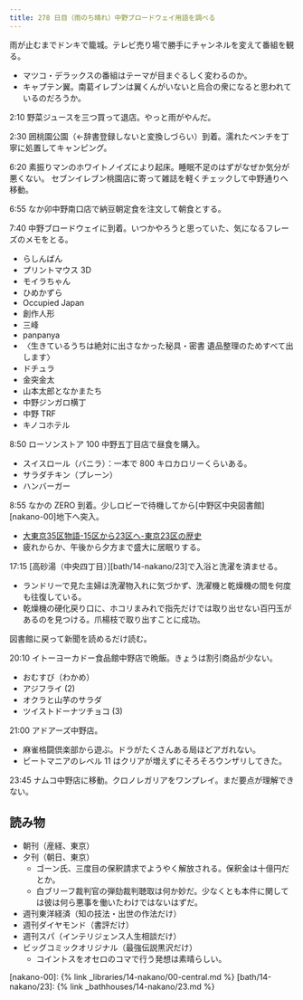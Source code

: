 ```yaml
---
title: 278 日目（雨のち晴れ）中野ブロードウェイ用語を調べる
---
```


雨が止むまでドンキで籠城。テレビ売り場で勝手にチャンネルを変えて番組を観る。

* マツコ・デラックスの番組はテーマが目まぐるしく変わるのか。
* キャプテン翼。南葛イレブンは翼くんがいないと烏合の衆になると思われているのだろうか。

2:10 野菜ジュースを三つ買って退店。やっと雨がやんだ。

2:30 囲桃園公園（←辞書登録しないと変換しづらい）到着。濡れたベンチを丁寧に処置してキャンピング。

6:20 素振りマンのホワイトノイズにより起床。睡眠不足のはずがなぜか気分が悪くない。
セブンイレブン桃園店に寄って雑誌を軽くチェックして中野通りへ移動。

6:55 なか卯中野南口店で納豆朝定食を注文して朝食とする。

7:40 中野ブロードウェイに到着。いつかやろうと思っていた、気になるフレーズのメモをとる。

* らしんばん
* プリントマウス 3D
* モイラちゃん
* ひめかずら
* Occupied Japan
* 創作人形
* 三峰
* panpanya
* 〈生きているうちは絶対に出さなかった秘具・密書 遺品整理のためすべて出します〉
* ドチュラ
* 金突金太
* 山本太郎となかまたち
* 中野ジンガロ横丁
* 中野 TRF
* キノコホテル

8:50 ローソンストア 100 中野五丁目店で昼食を購入。

* スイスロール（バニラ）：一本で 800 キロカロリーくらいある。
* サラダチキン（プレーン）
* ハンバーガー

8:55 なかの ZERO 到着。少しロビーで待機してから[中野区中央図書館][nakano-00]地下へ突入。

* [大東京35区物語-15区から23区へ-東京23区の歴史](http://www.soumu.metro.tokyo.jp/01soumu/archives/0714tokyo_ku.htm])
* 疲れからか、午後から夕方まで盛大に居眠りする。

17:15 [高砂湯（中央四丁目）][bath/14-nakano/23]で入浴と洗濯を済ませる。

* ランドリーで見た主婦は洗濯物入れに気づかず、洗濯機と乾燥機の間を何度も往復している。
* 乾燥機の硬化戻り口に、ホコリまみれで指先だけでは取り出せない百円玉があるのを見つける。爪楊枝で取り出すことに成功。

図書館に戻って新聞を読めるだけ読む。

20:10 イトーヨーカドー食品館中野店で晩飯。きょうは割引商品が少ない。

* おむすび（わかめ）
* アジフライ (2)
* オクラと山芋のサラダ
* ツイストドーナツチョコ (3)

21:00 アドアーズ中野店。

* 麻雀格闘倶楽部から遊ぶ。ドラがたくさんある局ほどアガれない。
* ビートマニアのレベル 11 はクリアが増えずにそろそろウンザリしてきた。

23:45 ナムコ中野店に移動。クロノレガリアをワンプレイ。まだ要点が理解できない。

## 読み物

* 朝刊（産経、東京）
* 夕刊（朝日、東京）
  * ゴーン氏、三度目の保釈請求でようやく解放される。保釈金は十億円だとか。
  * 白ブリーフ裁判官の弾劾裁判聴取は何か妙だ。少なくとも本件に関しては彼は何ら悪事を働いたわけではないはずだ。
* 週刊東洋経済（知の技法・出世の作法だけ）
* 週刊ダイヤモンド（書評だけ）
* 週刊スパ（インテリジェンス人生相談だけ）
* ビッグコミックオリジナル（最強伝説黒沢だけ）
  * コイントスをオセロのコマで行う発想は素晴らしい。

[nakano-00]: {% link _libraries/14-nakano/00-central.md %}
[bath/14-nakano/23]: {% link _bathhouses/14-nakano/23.md %}
